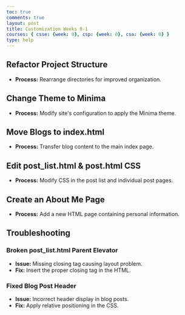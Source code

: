 ```yaml
---
toc: true
comments: true
layout: post
title: Customization Weeks 0-1
courses: { csse: {week: 0}, csp: {week: 0}, csa: {week: 0} }
type: help
---
```


## Refactor Project Structure
- **Process:** Rearrange directories for improved organization.

## Change Theme to Minima
- **Process:** Modify site's configuration to apply the Minima theme.

## Move Blogs to index.html
- **Process:** Transfer blog content to the main index page.

## Edit post_list.html & post.html CSS
- **Process:** Modify CSS in the post list and individual post pages.

## Create an About Me Page
- **Process:** Add a new HTML page containing personal information.

## Troubleshooting

### Broken post_list.html Parent Elevator
- **Issue:** Missing closing tag causing layout problem.
- **Fix:** Insert the proper closing tag in the HTML.

### Fixed Blog Post Header
- **Issue:** Incorrect header display in blog posts.
- **Fix:** Apply relative positioning in the CSS.